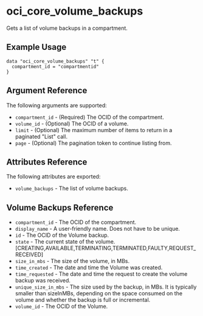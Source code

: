 # oci\_core\_volume\_backups

Gets a list of volume backups in a compartment.

## Example Usage

```
data "oci_core_volume_backups" "t" {
  compartment_id = "compartmentid"
}
```

## Argument Reference

The following arguments are supported:

* `compartment_id` - (Required) The OCID of the compartment.
* `volume_id` - (Optional) The OCID of a volume.
* `limit` - (Optional) The maximum number of items to return in a paginated "List" call.
* `page` - (Optional) The pagination token to continue listing from.


## Attributes Reference

The following attributes are exported:

* `volume_backups` - The list of volume backups.

## Volume Backups Reference
* `compartment_id` - The OCID of the compartment.
* `display_name` - A user-friendly name. Does not have to be unique.
* `id` - The OCID of the Volume backup.
* `state` - The current state of the volume. [CREATING,AVAILABLE,TERMINATING,TERMINATED,FAULTY,REQUEST_RECEIVED]
* `size_in_mbs` - The size of the volume, in MBs.
* `time_created` - The date and time the Volume was created.
* `time_requested` - The date and time the request to create the volume backup was received.
* `unique_size_in_mbs` - The size used by the backup, in MBs. It is typically smaller than sizeInMBs, depending on the space consumed on the volume and whether the backup is full or incremental.
* `volume_id` - The OCID of the Volume.

